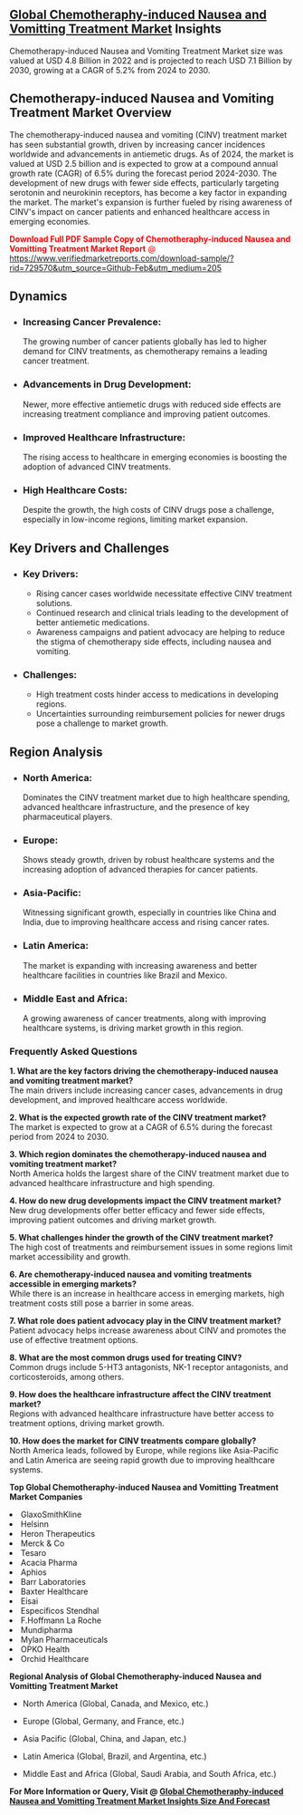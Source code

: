 <h2><a href="https://www.verifiedmarketreports.com/download-sample/?rid=729570&amp;utm_source=Github&amp;utm_medium=205" target="_blank">Global Chemotheraphy-induced Nausea and Vomitting Treatment Market</a> Insights</h2><p>Chemotherapy-induced Nausea and Vomiting Treatment Market size was valued at USD 4.8 Billion in 2022 and is projected to reach USD 7.1 Billion by 2030, growing at a CAGR of 5.2% from 2024 to 2030.</p><p> <h2>Chemotherapy-induced Nausea and Vomiting Treatment Market Overview</h2> <p>The chemotherapy-induced nausea and vomiting (CINV) treatment market has seen substantial growth, driven by increasing cancer incidences worldwide and advancements in antiemetic drugs. As of 2024, the market is valued at USD 2.5 billion and is expected to grow at a compound annual growth rate (CAGR) of 6.5% during the forecast period 2024-2030. The development of new drugs with fewer side effects, particularly targeting serotonin and neurokinin receptors, has become a key factor in expanding the market. The market's expansion is further fueled by rising awareness of CINV's impact on cancer patients and enhanced healthcare access in emerging economies.</p> <p><p><span class=""><span style="color: #ff0000;"><strong>Download Full PDF Sample Copy of Chemotheraphy-induced Nausea and Vomitting Treatment Market Report</strong> @ </span><a href="https://www.verifiedmarketreports.com/download-sample/?rid=729570&amp;utm_source=Github-Feb&amp;utm_medium=205" target="_blank">https://www.verifiedmarketreports.com/download-sample/?rid=729570&amp;utm_source=Github-Feb&amp;utm_medium=205</a></span></p></p> <h2>Dynamics</h2> <ul> <li><h3>Increasing Cancer Prevalence:</h3> The growing number of cancer patients globally has led to higher demand for CINV treatments, as chemotherapy remains a leading cancer treatment.</li> <li><h3>Advancements in Drug Development:</h3> Newer, more effective antiemetic drugs with reduced side effects are increasing treatment compliance and improving patient outcomes.</li> <li><h3>Improved Healthcare Infrastructure:</h3> The rising access to healthcare in emerging economies is boosting the adoption of advanced CINV treatments.</li> <li><h3>High Healthcare Costs:</h3> Despite the growth, the high costs of CINV drugs pose a challenge, especially in low-income regions, limiting market expansion.</li> </ul> <h2>Key Drivers and Challenges</h2> <ul> <li><h3>Key Drivers:</h3> <ul> <li>Rising cancer cases worldwide necessitate effective CINV treatment solutions.</li> <li>Continued research and clinical trials leading to the development of better antiemetic medications.</li> <li>Awareness campaigns and patient advocacy are helping to reduce the stigma of chemotherapy side effects, including nausea and vomiting.</li> </ul> </li> <li><h3>Challenges:</h3> <ul> <li>High treatment costs hinder access to medications in developing regions.</li> <li>Uncertainties surrounding reimbursement policies for newer drugs pose a challenge to market growth.</li> </ul> </li> </ul> <h2>Region Analysis</h2> <ul> <li><h3>North America:</h3> Dominates the CINV treatment market due to high healthcare spending, advanced healthcare infrastructure, and the presence of key pharmaceutical players.</li> <li><h3>Europe:</h3> Shows steady growth, driven by robust healthcare systems and the increasing adoption of advanced therapies for cancer patients.</li> <li><h3>Asia-Pacific:</h3> Witnessing significant growth, especially in countries like China and India, due to improving healthcare access and rising cancer rates.</li> <li><h3>Latin America:</h3> The market is expanding with increasing awareness and better healthcare facilities in countries like Brazil and Mexico.</li> <li><h3>Middle East and Africa:</h3> A growing awareness of cancer treatments, along with improving healthcare systems, is driving market growth in this region.</li> </ul> <h3>Frequently Asked Questions</h3> <p><b>1. What are the key factors driving the chemotherapy-induced nausea and vomiting treatment market?</b><br>The main drivers include increasing cancer cases, advancements in drug development, and improved healthcare access worldwide.</p> <p><b>2. What is the expected growth rate of the CINV treatment market?</b><br>The market is expected to grow at a CAGR of 6.5% during the forecast period from 2024 to 2030.</p> <p><b>3. Which region dominates the chemotherapy-induced nausea and vomiting treatment market?</b><br>North America holds the largest share of the CINV treatment market due to advanced healthcare infrastructure and high spending.</p> <p><b>4. How do new drug developments impact the CINV treatment market?</b><br>New drug developments offer better efficacy and fewer side effects, improving patient outcomes and driving market growth.</p> <p><b>5. What challenges hinder the growth of the CINV treatment market?</b><br>The high cost of treatments and reimbursement issues in some regions limit market accessibility and growth.</p> <p><b>6. Are chemotherapy-induced nausea and vomiting treatments accessible in emerging markets?</b><br>While there is an increase in healthcare access in emerging markets, high treatment costs still pose a barrier in some areas.</p> <p><b>7. What role does patient advocacy play in the CINV treatment market?</b><br>Patient advocacy helps increase awareness about CINV and promotes the use of effective treatment options.</p> <p><b>8. What are the most common drugs used for treating CINV?</b><br>Common drugs include 5-HT3 antagonists, NK-1 receptor antagonists, and corticosteroids, among others.</p> <p><b>9. How does the healthcare infrastructure affect the CINV treatment market?</b><br>Regions with advanced healthcare infrastructure have better access to treatment options, driving market growth.</p> <p><b>10. How does the market for CINV treatments compare globally?</b><br>North America leads, followed by Europe, while regions like Asia-Pacific and Latin America are seeing rapid growth due to improving healthcare systems.</p> </p><p><strong>Top Global Chemotheraphy-induced Nausea and Vomitting Treatment Market Companies</strong></p><div data-test-id=""><p><li>GlaxoSmithKline</li><li> Helsinn</li><li> Heron Therapeutics</li><li> Merck & Co</li><li> Tesaro</li><li> Acacia Pharma</li><li> Aphios</li><li> Barr Laboratories</li><li> Baxter Healthcare</li><li> Eisai</li><li> Especificos Stendhal</li><li> F.Hoffmann La Roche</li><li> Mundipharma</li><li> Mylan Pharmaceuticals</li><li> OPKO Health</li><li> Orchid Healthcare</li></p><div><strong>Regional Analysis of&nbsp;Global Chemotheraphy-induced Nausea and Vomitting Treatment Market</strong></div><ul><li dir="ltr"><p dir="ltr">North America&nbsp;(Global, Canada, and Mexico, etc.)</p></li><li dir="ltr"><p dir="ltr">Europe (Global, Germany, and France, etc.)</p></li><li dir="ltr"><p dir="ltr">Asia Pacific&nbsp;(Global, China, and Japan, etc.)</p></li><li dir="ltr"><p dir="ltr">Latin America&nbsp;(Global, Brazil, and Argentina, etc.)</p></li><li dir="ltr">Middle East and Africa&nbsp;(Global, Saudi Arabia, and South Africa, etc.)</li></ul><p><strong>For More Information or Query, Visit @&nbsp;</strong><strong><a href="https://www.verifiedmarketreports.com/product/chemotheraphy-induced-nausea-and-vomitting-treatment-market/?utm_source=Github&amp;utm_medium=205" target="_blank">Global Chemotheraphy-induced Nausea and Vomitting Treatment Market Insights Size And Forecast</a></strong></p></div>
